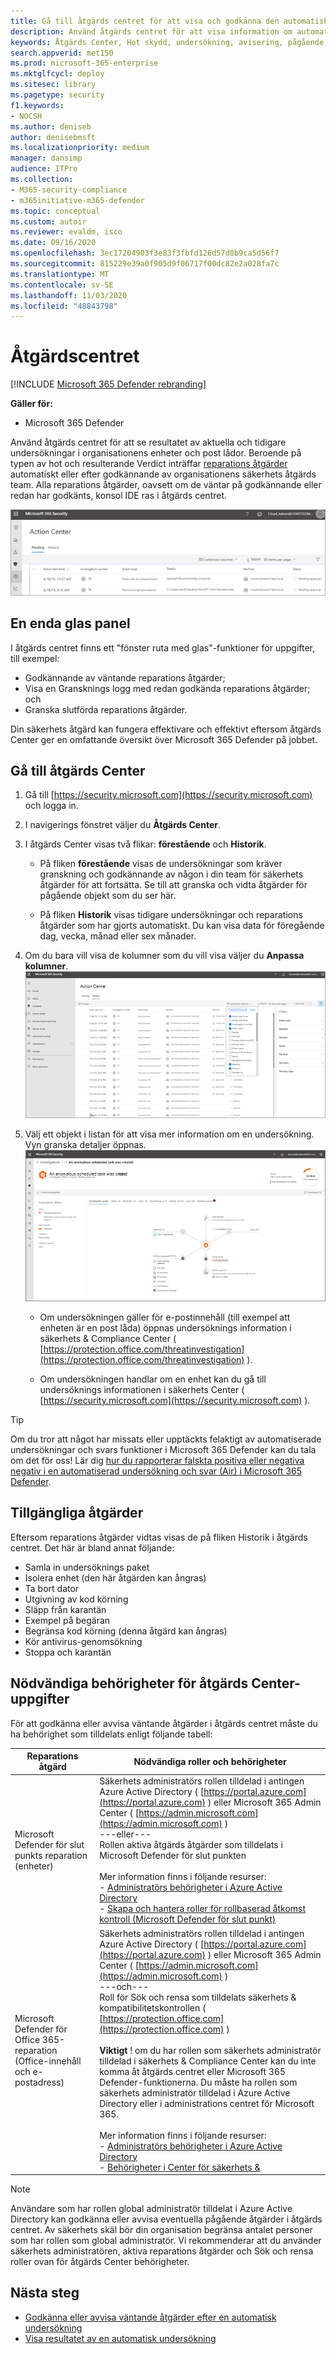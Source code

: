 ```yaml
---
title: Gå till åtgärds centret för att visa och godkänna den automatiska undersökningen och reparations uppgifter
description: Använd åtgärds centret för att visa information om automatiserad undersökning och godkännande av väntande åtgärder
keywords: Åtgärds Center, Hot skydd, undersökning, avisering, pågående, automatisk, identifiering
search.appverid: met150
ms.prod: microsoft-365-enterprise
ms.mktglfcycl: deploy
ms.sitesec: library
ms.pagetype: security
f1.keywords:
- NOCSH
ms.author: deniseb
author: denisebmsft
ms.localizationpriority: medium
manager: dansimp
audience: ITPro
ms.collection:
- M365-security-compliance
- m365initiative-m365-defender
ms.topic: conceptual
ms.custom: autoir
ms.reviewer: evaldm, isco
ms.date: 09/16/2020
ms.openlocfilehash: 3ec17204903f3e83f3fbfd126d57d0b9ca5d56f7
ms.sourcegitcommit: 815229e39a0f905d9f06717f00dc82e2a028fa7c
ms.translationtype: MT
ms.contentlocale: sv-SE
ms.lasthandoff: 11/03/2020
ms.locfileid: "48843798"
---
```

# <a name="the-action-center"></a>Åtgärdscentret

[!INCLUDE [Microsoft 365 Defender rebranding](../includes/microsoft-defender.md)]


**Gäller för:**
- Microsoft 365 Defender

Använd åtgärds centret för att se resultatet av aktuella och tidigare undersökningar i organisationens enheter och post lådor. Beroende på typen av hot och resulterande Verdict inträffar [reparations åtgärder](https://docs.microsoft.com/microsoft-365/security/mtp/mtp-remediation-actions) automatiskt eller efter godkännande av organisationens säkerhets åtgärds team. Alla reparations åtgärder, oavsett om de väntar på godkännande eller redan har godkänts, konsol IDE ras i åtgärds centret. 

![Åtgärds Center](../../media/air-actioncenter.png)

## <a name="a-single-pane-of-glass-experience"></a>En enda glas panel

I åtgärds centret finns ett "fönster ruta med glas"-funktioner för uppgifter, till exempel:
- Godkännande av väntande reparations åtgärder;
- Visa en Gransknings logg med redan godkända reparations åtgärder; och
- Granska slutförda reparations åtgärder.

Din säkerhets åtgärd kan fungera effektivare och effektivt eftersom åtgärds Center ger en omfattande översikt över Microsoft 365 Defender på jobbet.

## <a name="go-to-the-action-center"></a>Gå till åtgärds Center

1. Gå till [https://security.microsoft.com](https://security.microsoft.com) och logga in. 

2. I navigerings fönstret väljer du **Åtgärds Center**. 

3. I åtgärds Center visas två flikar: **förestående** och **Historik**.

    - På fliken **förestående** visas de undersökningar som kräver granskning och godkännande av någon i din team för säkerhets åtgärder för att fortsätta. Se till att granska och vidta åtgärder för pågående objekt som du ser här.

    - På fliken **Historik** visas tidigare undersökningar och reparations åtgärder som har gjorts automatiskt. Du kan visa data för föregående dag, vecka, månad eller sex månader.

4. Om du bara vill visa de kolumner som du vill visa väljer du **Anpassa kolumner**.<br/>![Åtgärds Center i Microsoft 365 Defender](../../media/mtp-action-center.png)

5. Välj ett objekt i listan för att visa mer information om en undersökning. Vyn granska detaljer öppnas.<br/>![Gransknings uppgifter](../../media/mtp-air-investdetails.png)

    - Om undersökningen gäller för e-postinnehåll (till exempel att enheten är en post låda) öppnas undersöknings information i säkerhets & Compliance Center ( [https://protection.office.com/threatinvestigation](https://protection.office.com/threatinvestigation) ). 

    - Om undersökningen handlar om en enhet kan du gå till undersöknings informationen i säkerhets Center ( [https://security.microsoft.com](https://security.microsoft.com) ). 

> [!TIP]
> Om du tror att något har missats eller upptäckts felaktigt av automatiserade undersökningar och svars funktioner i Microsoft 365 Defender kan du tala om det för oss! Lär dig [hur du rapporterar falskta positiva eller negativa negativ i en automatiserad undersökning och svar (Air) i Microsoft 365 Defender](mtp-autoir-report-false-positives-negatives.md).

## <a name="available-actions"></a>Tillgängliga åtgärder

Eftersom reparations åtgärder vidtas visas de på fliken Historik i åtgärds centret. Det här är bland annat följande:

- Samla in undersöknings paket 
- Isolera enhet (den här åtgärden kan ångras) 
- Ta bort dator 
- Utgivning av kod körning 
- Släpp från karantän 
- Exempel på begäran 
- Begränsa kod körning (denna åtgärd kan ångras) 
- Kör antivirus-genomsökning 
- Stoppa och karantän 

## <a name="required-permissions-for-action-center-tasks"></a>Nödvändiga behörigheter för åtgärds Center-uppgifter

För att godkänna eller avvisa väntande åtgärder i åtgärds centret måste du ha behörighet som tilldelats enligt följande tabell:

|Reparations åtgärd |Nödvändiga roller och behörigheter |
|--|----|
|Microsoft Defender för slut punkts reparation (enheter) |Säkerhets administratörs rollen tilldelad i antingen Azure Active Directory ( [https://portal.azure.com](https://portal.azure.com) ) eller Microsoft 365 Admin Center ( [https://admin.microsoft.com](https://admin.microsoft.com) )<br/>---eller---<br/>Rollen aktiva åtgärds åtgärder som tilldelats i Microsoft Defender för slut punkten <br/> <br/> Mer information finns i följande resurser: <br/>- [Administratörs behörigheter i Azure Active Directory](https://docs.microsoft.com/azure/active-directory/users-groups-roles/directory-assign-admin-roles)<br/>- [Skapa och hantera roller för rollbaserad åtkomst kontroll (Microsoft Defender för slut punkt)](https://docs.microsoft.com/windows/security/threat-protection/microsoft-defender-atp/user-roles)  |
|Microsoft Defender för Office 365-reparation (Office-innehåll och e-postadress)  |Säkerhets administratörs rollen tilldelad i antingen Azure Active Directory ( [https://portal.azure.com](https://portal.azure.com) ) eller Microsoft 365 Admin Center ( [https://admin.microsoft.com](https://admin.microsoft.com) )<br/>---och--- <br/>Roll för Sök och rensa som tilldelats säkerhets & kompatibilitetskontrollen ( [https://protection.office.com](https://protection.office.com) ) <br/><br/>**Viktigt** ! om du har rollen som säkerhets administratör tilldelad i säkerhets & Compliance Center kan du inte komma åt åtgärds centret eller Microsoft 365 Defender-funktionerna. Du måste ha rollen som säkerhets administratör tilldelad i Azure Active Directory eller i administrations centret för Microsoft 365. <br/><br/>Mer information finns i följande resurser: <br/>- [Administratörs behörigheter i Azure Active Directory](https://docs.microsoft.com/azure/active-directory/users-groups-roles/directory-assign-admin-roles)<br/>- [Behörigheter i Center för säkerhets &](https://docs.microsoft.com/microsoft-365/security/office-365-security/permissions-in-the-security-and-compliance-center) |

> [!NOTE]
> Användare som har rollen global administratör tilldelat i Azure Active Directory kan godkänna eller avvisa eventuella pågående åtgärder i åtgärds centret. Av säkerhets skäl bör din organisation begränsa antalet personer som har rollen som global administratör. Vi rekommenderar att du använder säkerhets administratören, aktiva reparations åtgärder och Sök och rensa roller ovan för åtgärds Center behörigheter.

## <a name="next-steps"></a>Nästa steg 

- [Godkänna eller avvisa väntande åtgärder efter en automatisk undersökning](mtp-autoir-actions.md)
- [Visa resultatet av en automatisk undersökning](mtp-autoir-results.md)

